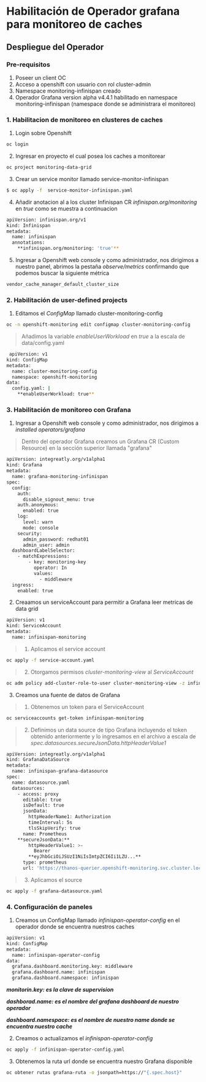 # Habilitación de Operador grafana para monitoreo de caches

## Despliegue del Operador

### Pre-requisitos

1. Poseer un client OC 
2. Acceso a openshift con usuario con rol cluster-admin
3. Namespace monitoring-infinispan creado
4. Operador Grafana version alpha v4.4.1 habilitado en namespace monitoring-infinispan (namespace donde se administrara el monitoreo)

### 1. Habilitacion de monitoreo en clusteres de caches

1. Login sobre Openshift
```bash
oc login
```
2. Ingresar en proyecto el cual posea los caches a monitorear
```bash
oc project monitoring-data-grid
```
3. Crear un service monitor llamado service-monitor-infinispan
```bash
$ oc apply -f  service-monitor-infinispan.yaml
```
4. Añadir anotacion al a los cluster Infinispan CR *infinispan.org/monitoring* en *true* como se muestra a continuacion
```bash
apiVersion: infinispan.org/v1
kind: Infinispan
metadata:
  name: infinispan
  annotations:
    **infinispan.org/monitoring: 'true'**
```
5. Ingresar a Openshift web console y como administrador, nos dirigimos a nuestro panel, abrimos la pestaña *observe/metrics* confirmando que podemos buscar la siguiente métrica

```bash
vendor_cache_manager_default_cluster_size
```
### 2. Habilitación de user-defined projects 

1. Editamos el *ConfigMap*  llamado cluster-monitoring-config
```bash
oc -n openshift-monitoring edit configmap cluster-monitoring-config
``` 
> Añadimos la variable *enableUserWorkload* en *true* a la escala de data/config.yaml
```bash
 apiVersion: v1
kind: ConfigMap
metadata:
  name: cluster-monitoring-config
  namespace: openshift-monitoring
data:
  config.yaml: |
    **enableUserWorkload: true**
```
### 3. Habilitación de monitoreo con Grafana 

1. Ingresar a Openshift web console y como administrador, nos dirigimos a *installed operators/grafana*
> Dentro del operador Grafana creamos un Grafana CR (Custom Resource) en la sección superior llamada "grafana"
```bash
apiVersion: integreatly.org/v1alpha1
kind: Grafana
metadata:
  name: grafana-monitoring-infinispan
spec:
  config:
    auth:
      disable_signout_menu: true
    auth.anonymous:
      enabled: true
    log:
      level: warn
      mode: console
    security:
      admin_password: redhat01
      admin_user: admin
  dashboardLabelSelector:
    - matchExpressions:
        - key: monitoring-key
          operator: In
          values:
            - middleware
  ingress:
    enabled: true
``` 
2. Creaamos un serviceAccount para permitir a Grafana leer metricas de data grid
```bash
apiVersion: v1
kind: ServiceAccount
metadata:
  name: infinispan-monitoring
``` 
> 1. Aplicamos el service account
```bash
oc apply -f service-account.yaml
``` 
> 2. Otorgamos permisos *cluster-monitoring-view* al *ServiceAccount*
```bash
oc adm policy add-cluster-role-to-user cluster-monitoring-view -z infinispan-monitoring
``` 
3. Creamos una fuente de datos de Grafana 
> 1. Obtenemos un token para el ServiceAccount
```bash
oc serviceaccounts get-token infinispan-monitoring
```
> 2. Definimos un data source de tipo Grafana incluyendo el token obtenido anteriormente y lo ingresamos en el archivo a escala de *spec.datasources.secureJsonData.httpHeaderValue1*
```bash
apiVersion: integreatly.org/v1alpha1
kind: GrafanaDataSource
metadata:
  name: infinispan-grafana-datasource
spec:
  name: datasource.yaml
  datasources:
    - access: proxy
      editable: true
      isDefault: true
      jsonData:
        httpHeaderName1: Authorization
        timeInterval: 5s
        tlsSkipVerify: true
      name: Prometheus
    **secureJsonData:**
        httpHeaderValue1: >-
          Bearer
        **eyJhbGciOiJSUzI1NiIsImtpZCI6Ii1LZU...**
      type: prometheus
      url: 'https://thanos-querier.openshift-monitoring.svc.cluster.local:9091'
```
>3. Aplicamos el source 
```bash
oc apply -f grafana-datasource.yaml
```
### 4. Configuración de paneles 
1. Creamos un ConfigMap llamado *infinispan-operator-config* en el operador donde se encuentra nuestros caches 
```bash
apiVersion: v1
kind: ConfigMap
metadata:
  name: infinispan-operator-config
data:
  grafana.dashboard.monitoring.key: middleware
  grafana.dashboard.name: infinispan
  grafana.dashboard.namespace: infinispan
``` 
***monitorin.key: es la clave de supervision***


***dashborad.name: es el nombre del grafana dashboard de nuestro operador***


***dashboard.namespace: es el nombre de nuestro name donde se encuentra nuestro cache***

2. Creamos o actualizamos el *infinispan-operator-config* 
```bash
oc apply -f infinispan-operator-config.yaml
```   
3. Obtenemos la ruta url donde se encuentra nuestro Grafana disponible
```bash
oc obtener rutas grafana-ruta -o jsonpath=https://"{.spec.host}"
```  
